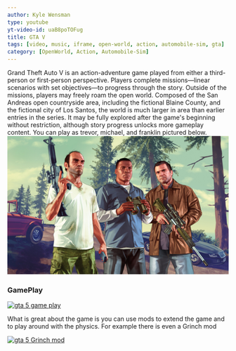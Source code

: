 ```yaml
---
author: Kyle Wensman
type: youtube
yt-video-id: uaB8poTOFug
title: GTA V
tags: [video, music, iframe, open-world, action, automobile-sim, gta]
category: [OpenWorld, Action, Automobile-Sim]
---
```

Grand Theft Auto V is an action-adventure game played from either a third-person or first-person perspective. Players complete missions—linear scenarios with set objectives—to progress through the story. Outside of the missions, players may freely roam the open world. Composed of the San Andreas open countryside area, including the fictional Blaine County, and the fictional city of Los Santos, the world is much larger in area than earlier entries in the series. It may be fully explored after the game's beginning without restriction, although story progress unlocks more gameplay content. You can play as trevor, michael, and franklin pictured below.
![gta 5 trevor michael and franklin](../img/gta-v/grand-theft-auto-v.jpg)

### GamePlay

[![gta 5 game play](http://img.youtube.com/vi/mHaJqQ20400/0.jpg)](https://youtu.be/mHaJqQ20400)

What is great about the game is you can use mods to extend the game and to play around with the physics.
For example there is even a Grinch mod

[![gta 5 Grinch mod](http://img.youtube.com/vi/RlFaUf2YAqs/0.jpg)](https://www.youtube.com/watch?v=RlFaUf2YAqs)